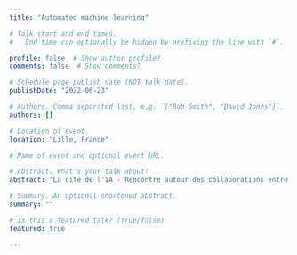 ```yaml
---
title: "Automated machine learning"

# Talk start and end times.
#   End time can optionally be hidden by prefixing the line with `#`.

profile: false  # Show author profile?
comments: false  # Show comments?

# Schedule page publish date (NOT talk date).
publishDate: "2022-06-23"

# Authors. Comma separated list, e.g. `["Bob Smith", "David Jones"]`.
authors: []

# Location of event.
location: "Lille, France"

# Name of event and optional event URL.

# Abstract. What's your talk about?
abstract: "La cité de l'IA - Rencontre autour des collaborations entre la Recherche et les entreprises"

# Summary. An optional shortened abstract.
summary: ""

# Is this a featured talk? (true/false)
featured: true

---
```



